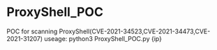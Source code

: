 # ProxyShell_POC
POC for scanning ProxyShell(CVE-2021-34523,CVE-2021-34473,CVE-2021-31207)
useage:
python3 ProxyShell_POC.py {ip}
